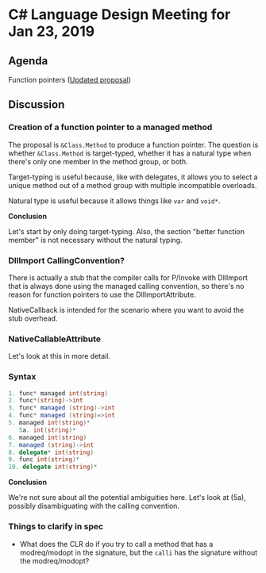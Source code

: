 
# C# Language Design Meeting for Jan 23, 2019

## Agenda

 Function pointers ([Updated proposal](https://github.com/dotnet/csharplang/blob/master/proposals/function-pointers.md))

## Discussion

### Creation of a function pointer to a managed method

The proposal is `&Class.Method` to produce a function pointer. The question
is whether `&Class.Method` is target-typed, whether it has a natural type
when there's only one member in the method group, or both.

Target-typing is useful because, like with delegates, it allows you to select
a unique method out of a method group with multiple incompatible overloads.

Natural type is useful because it allows things like `var` and `void*`.

**Conclusion**

Let's start by only doing target-typing. Also, the section "better function
member" is not necessary without the natural typing.

### DllImport CallingConvention?

There is actually a stub that the compiler calls for P/Invoke with DllImport
that is always done using the managed calling convention, so there's no
reason for function pointers to use the DllImportAttribute.

NativeCallback is intended for the scenario where you want to avoid the stub
overhead.

### NativeCallableAttribute

Let's look at this in more detail.

### Syntax

```C#
1. func* managed int(string)
2. func*(string)->int
3. func* managed (string)->int
4. func* managed (string)=>int
5. managed int(string)*
   5a. int(string)*
6. managed int(string)
7. managed (string)->int
8. delegate* int(string)
9. func int(string)*
10. delegate int(string)*
```

**Conclusion**

We're not sure about all the potential ambiguities here. Let's look at (5a),
possibly disambiguating with the calling convention.

### Things to clarify in spec

* What does the CLR do if you try to call a method that has a modreq/modopt in
  the signature, but the `calli` has the signature without the modreq/modopt?